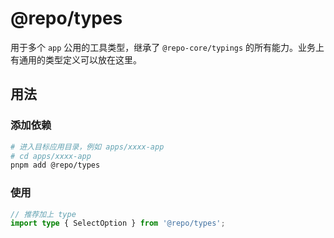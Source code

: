 # @repo/types

用于多个 `app` 公用的工具类型，继承了 `@repo-core/typings` 的所有能力。业务上有通用的类型定义可以放在这里。

## 用法

### 添加依赖

```bash
# 进入目标应用目录，例如 apps/xxxx-app
# cd apps/xxxx-app
pnpm add @repo/types
```

### 使用

```ts
// 推荐加上 type
import type { SelectOption } from '@repo/types';
```
